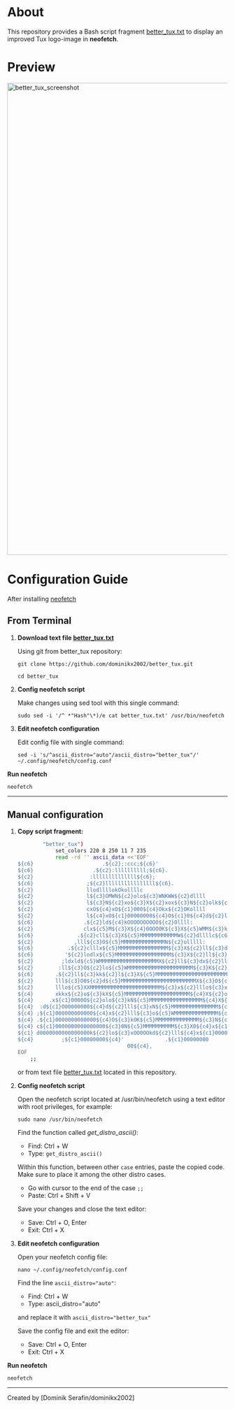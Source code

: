 About
=====
This repository provides a Bash script fragment [better_tux.txt](better_tux.txt) to display an improved Tux logo-image in **neofetch**.

Preview
=====
<img width="1920" height="1080" alt="better_tux_screenshot" src="https://github.com/user-attachments/assets/2506d13e-311b-4afa-a996-060021a0be4e" />

Configuration Guide
=====

After installing [neofetch](https://github.com/dylanaraps/neofetch.git)

## From Terminal
1. **Download text file [better_tux.txt](better_tux.txt)**

      Using git from better_tux repository:
      ```
      git clone https://github.com/dominikx2002/better_tux.git
      ```
      ```
      cd better_tux
      ```

2. **Config neofetch script**
   
      Make changes using sed tool with this single command:
      ```
      sudo sed -i '/^ *"Hash"\*)/e cat better_tux.txt' /usr/bin/neofetch
      ```

3. **Edit neofetch configuration**
   
      Edit config file with single command:
      ```
      sed -i 's/^ascii_distro="auto"/ascii_distro="better_tux"/' ~/.config/neofetch/config.conf
      ```
**Run neofetch**  
```
neofetch
```
---

## Manual configuration

1. **Copy script fragment:**
      ```bash
              "better_tux")
                  set_colors 220 8 250 11 7 235 
                  read -rd '' ascii_data <<'EOF'
      ${c6}                      .${c2};:ccc;${c6}'                    
      ${c6}                   .${c2}:llllllllll;${c6}.                 
      ${c2}                  :llllllllllllll${c6};                
      ${c6}                 ;${c2}llllllllllllllll${c6}.               
      ${c2}                 llodllllokOkollllc               
      ${c2}                 l${c3}OMWN${c2}olo${c3}WNKWW${c2}dllll               
      ${c2}                 l${c3}N${c2}xo${c3}X${c2}xox${c3}N${c2}olk${c3}M${c2}0llll               
      ${c2}                 cxO${c4}xO${c1}000${c4}Okx${c2}OKollll               
      ${c2}                 l${c4}xO${c1}00000000${c4}O${c1}0${c4}d${c2}llll               
      ${c6}                .${c2}ld${c4}kOOOOOOOOOO${c2}Ollll:              
      ${c2}                clx${c5}M${c3}X${c4}0OOO0K${c3}X${c5}WMM${c3}k${c2}llll:             
      ${c6}              .${c2}cll${c3}X${c5}MMMMMMMMMMMMW${c2}dllllc${c6}.           
      ${c2}             ,lll${c3}O${c5}MMMMMMMMMMMMMMN${c2}olllll:          
      ${c6}           .${c2}clllx${c5}MMMMMMMMMMMMMMMM${c3}X${c2}ll${c3}d${c2}olll${c6}'        
      ${c6}          '${c2}lodlx${c5}MMMMMMMMMMMMMMMMMM${c3}X${c2}ll${c3}dd${c2}lll:       
      ${c2}         ;ldxld${c5}WMMMMMMMMMMMMMMMMMMMX${c2}ll${c3}dx${c2}lllc      
      ${c2}        :ll${c3}O${c2}lo${c5}WMMMMMMMMMMMMMMMMMMMMM${c3}K${c2}ll${c3}Ko${c2}lll:     
      ${c6}       .${c2}ll${c3}kk${c2}l${c3}X${c5}MMMMMMMMMMMMMMMMMMMMMMM${c3}k${c2}l${c3}0k${c2}llll${c6}.    
      ${c2}       lll${c3}O0${c2}d${c5}MMMMMMMMMMMMMMMMMMMMMMMMX${c3}O${c5}N${c3}O${c2}olll${c6}'    
      ${c2}       lllo${c5}XXMMMMMMMMMMMMMMMMMMMMMMM${c3}x${c2}lllo${c3}xkx${c2}l${c6}.    
      ${c4}       xkkx${c2}o${c3}kX${c5}MMMMMMMMMMMMMMMMMMMMM${c4}X${c2}ollllll${c3}O${c2}:     
      ${c4}     .x${c1}0000O${c2}olo${c3}kN${c5}MMMMMMMMMMMMMMMMM${c4}X${c1}0O${c4}d${c2}ooo${c4}x${c1}O0O${c4}o    
      ${c4}  :d${c1}O00000000${c4}d${c2}lll${c3}xN${c5}MMMMMMMMMMMMMMM${c1}000000000000${c4}:   
      ${c4} ;${c1}000000000000${c4}x${c2}lll${c3}o${c5}WMMMMMMMMMMMMMM${c1}0000000000000${c4},  
      ${c4} .${c1}0000000000000${c4}O${c3}kOK${c5}MMMMMMMMMMMMMM${c3}N${c1}00000000000000${c4}o 
      ${c4} c${c1}0000000000000000${c3}0N${c5}MMMMMMMMMM${c3}X0${c4}x${c1}O000000000000${c4}d   
      ${c1} d0000000000000000k${c2}lo${c3}xOO0OOkd${c2}lll${c4}x${c1}0000000000       
      ${c4}         ;${c1}00000000${c4}'             .${c1}00000000         
                                         00${c4},
      EOF
          ;;
      ```
      or from text file [better_tux.txt](better_tux.txt) located in this repository.

2. **Config neofetch script**

   Open the neofetch script located at /usr/bin/neofetch using a text editor with root privileges, for example:
   ```
   sudo nano /usr/bin/neofetch
   ```

   Find the function called *get_distro_ascii()*:
   
      - Find: Ctrl + W
      - Type: `get_distro_ascii()`
   
   Within this function, between other `case` entries, paste the copied code.
   Make sure to place it among the other distro cases.

      - Go with cursor to the end of the case `;;`
      - Paste: Ctrl + Shift + V

   Save your changes and close the text editor:
   
      - Save: Ctrl + O, Enter
      - Exit: Ctrl + X

3. **Edit neofetch configuration**
   
   Open your neofetch config file:
   ```
   nano ~/.config/neofetch/config.conf
   ```
   
   Find the line `ascii_distro="auto"`:
   
      - Find: Ctrl + W
      - Type: ascii_distro="auto"
   
   and replace it with `ascii_distro="better_tux"`

   Save the config file and exit the editor:
   
      - Save: Ctrl + O, Enter
      - Exit: Ctrl + X
   
**Run neofetch**  
```
neofetch
```
   
---

Created by [Dominik Serafin/dominikx2002]
